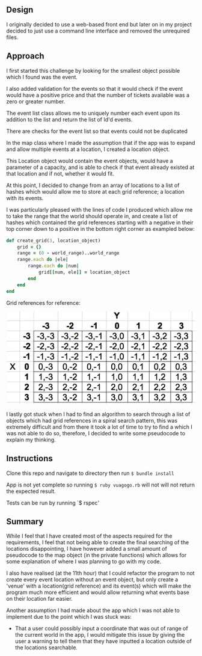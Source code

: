 ## Design
I originally decided to use a web-based front end but later on in my project decided to just use a command line interface and removed the unrequired files.

## Approach

I first started this challenge by looking for the smallest object possible which I found was the event.

I also added validation for the events so that it would check if the event would have a positive price and that the number of tickets available was a zero or greater number.

The event list class allows me to uniquely number each event upon its addition to the list and return the list of Id'd events.

There are checks for the event list so that events could not be duplicated

In the map class where I made the assumption that if the app was to expand and allow multiple events at a location, I created a location object.

This Location object would contain the event objects, would have a parameter of a capacity, and is able to check if that event already existed at that location and if not,  whether it would fit.

At this point, I decided to change from an array of locations to a list of hashes which would allow me to store at each grid reference; a location with its events.

I was particularly pleased with the lines of code I produced which allow me to take the range that the world should operate in, and create a list of hashes which contained the grid references starting with a negative in their top corner down to a positive in the bottom right corner as exampled below:

```ruby
def create_grid(3, location_object)
    grid = {}
    range = (0 - world_range)..world_range
    range.each do |ele|
        range.each do |num|
            grid[[num, ele]] = location_object
        end
    end
end
```
Grid references for reference:

![grid_image](/images/grid.png)

I lastly got stuck when I had to find an algorithm to search through a list of objects which had grid references in a spiral search pattern, this was extremely difficult and from there it took a lot of time to try to find a
which I was not able to do so, therefore, I decided to write some pseudocode to explain my thinking.

## Instructions

Clone this repo and navigate to directory then run `$ bundle install`

App is not yet complete so running `$ ruby vuagogo.rb` will not will not return the expected result.

Tests can be run by running `$ rspec'

## Summary

While I feel that I have created most of the aspects required for the requirements, I feel that not being able to create the final searching of the locations disappointing, I have however added a small amount of pseudocode to the map object (in the private functions) which allows for some explanation of where I was planning to go with my code.

I also have realised (at the 11th hour) that I could refactor the program to not create every event location without an event object, but only create a 'venue' with a location(grid reference) and its event(s) which will make the program much more efficient and would allow returning what events base on their location far easier.

Another assumption I had made about the app which I was not able to implement due to the point which I was stuck was:
* That a user could possibly input a coordinate that was out of range of the current world in the app, I would mitigate this issue by giving the user a warning to tell them that they have inputted a location outside of the locations searchable.
